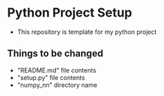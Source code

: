 # Python Project Setup

- This repository is template for my python project

## Things to be changed

- "README.md" file contents
- "setup.py" file contents
- "numpy_nn" directory name
